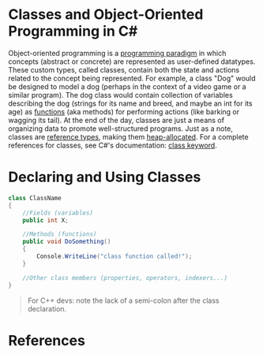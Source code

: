 # Classes and Object-Oriented Programming in C#
Object-oriented programming is a [programming paradigm](https://cs.lmu.edu/~ray/notes/paradigms/) in which concepts (abstract or concrete) are represented as user-defined
datatypes. These custom types, called classes, contain both the state and actions related to the concept being represented. For example, a class "Dog" would be designed 
to model a dog (perhaps in the context of a video game or a similar program). The dog class would contain collection of variables describing the dog (strings for its
name and breed, and maybe an int for its age) as [functions](https://docs.microsoft.com/en-us/dotnet/csharp/programming-guide/classes-and-structs/methods) (aka methods) for performing actions (like barking or wagging its tail). At the end of the day, classes are just a means of organizing data to promote well-structured programs. Just as a note, 
classes are [reference types](https://docs.microsoft.com/en-us/dotnet/csharp/language-reference/keywords/reference-types), making them [heap-allocated](https://www.c-sharpcorner.com/article/C-Sharp-heaping-vs-stacking-in-net-part-i/). For a complete references for classes, see C#'s documentation: [class keyword](https://docs.microsoft.com/en-us/dotnet/csharp/language-reference/keywords/class).

# Declaring and Using Classes

```C#
class ClassName
{
    //Fields (variables)
    public int X;

    //Methods (functions)
    public void DoSomething()
    {
        Console.WriteLine("class function called!");
    }

    //Other class members (properties, operators, indexers...)
}
```
> For C++ devs: note the lack of a semi-colon after the class declaration.

# References
